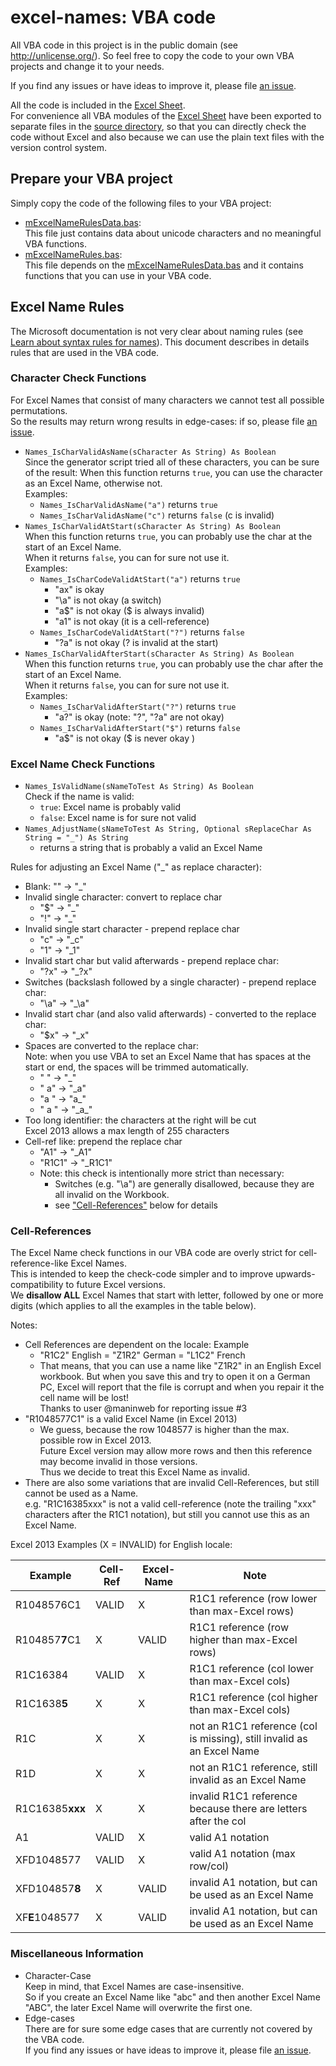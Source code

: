 # excel-names: VBA code

All VBA code in this project is in the public domain (see <http://unlicense.org/>). 
So feel free to copy the code to your own VBA projects and change it to your needs.

If you find any issues or have ideas to improve it, please 
file [an issue](https://github.com/MartinTrummer/excel-names/issues).

All the code is included in the [Excel Sheet](NameRulesUnicode64k.xlsm).  
For convenience all VBA modules of the [Excel Sheet](NameRulesUnicode64k.xlsm)
have been exported to separate files in the [source directory](source/), 
so that you can directly check the code without Excel and also because we 
can use the plain text files with the version control system.

## Prepare your VBA project
Simply copy the code of the following files to your VBA project:
- [mExcelNameRulesData.bas](source/mExcelNameRulesData.bas):  
  This file just contains data about unicode characters and no meaningful VBA functions.
- [mExcelNameRules.bas](source/mExcelNameRules.bas):  
  This file depends on the [mExcelNameRulesData.bas](source/mExcelNameRulesData.bas) 
  and it contains functions that you can use in your VBA code.

## Excel Name Rules
The Microsoft documentation is not very clear about naming rules 
(see [Learn about syntax rules for names](https://goo.gl/k4Ne1E)). 
This document describes in details rules that are used in the VBA code.

### Character Check Functions
For Excel Names that consist of many characters we cannot test all possible permutations.  
So the results may return wrong results in edge-cases: 
if so, please file [an issue](https://github.com/MartinTrummer/excel-names/issues).

- `Names_IsCharValidAsName(sCharacter As String) As Boolean`  
  Since the generator script tried all of these characters, you can be sure of the result:
  When this function returns `true`, you can use the character as an Excel Name, otherwise not.  
  Examples:
  - `Names_IsCharValidAsName("a")` returns `true`
  - `Names_IsCharValidAsName("c")` returns `false` (c is invalid)
- `Names_IsCharValidAtStart(sCharacter As String) As Boolean`  
  When this function returns `true`, you can probably use the char at the start of an Excel Name.  
  When it returns `false`, you can for sure not use it.  
  Examples:
  - `Names_IsCharCodeValidAtStart("a")` returns `true`
    - "ax" is okay
    - "\a" is not okay (a switch)
    - "a$" is not okay ($ is always invalid)
    - "a1" is not okay (it is a cell-reference)
  - `Names_IsCharCodeValidAtStart("?")` returns `false`
    - "?a" is not okay (? is invalid at the start)
- `Names_IsCharValidAfterStart(sCharacter As String) As Boolean`     
  When this function returns `true`, you can probably use the char after the start of an Excel Name.  
  When it returns `false`, you can for sure not use it.  
  Examples:
  - `Names_IsCharValidAfterStart("?")` returns `true`
    - "a?" is okay (note: "?", "?a" are not okay)
  - `Names_IsCharValidAfterStart("$")` returns `false`
    - "a$" is not okay ($ is never okay )

### Excel Name Check Functions
- `Names_IsValidName(sNameToTest As String) As Boolean`  
   Check if the name is valid:  
  - `true`: Excel name is probably valid
  - `false`: Excel name is for sure not valid
- `Names_AdjustName(sNameToTest As String, Optional sReplaceChar As String = "_") As String`
  - returns a string that is probably a valid an Excel Name

Rules for adjusting an Excel Name ("_" as replace character):
- Blank: "" -> "_"
- Invalid single character: convert to replace char
  - "$" -> "_"
  - "!" -> "_"
- Invalid single start character - prepend replace char
  - "c" -> "_c"
  - "1" -> "_1"
- Invalid start char but valid afterwards - prepend replace char:
  - "?x" -> "_?x"
- Switches (backslash followed by a single character) - prepend replace char:
  - "\a" -> "_\a"
- Invalid start char (and also valid afterwards) - converted to the replace char:
  - "$x" -> "_x"
- Spaces are converted to the replace char:  
  Note: when you use VBA to set an Excel Name that has spaces at the start or end, the spaces will be trimmed automatically.
  - " " -> "_"
  - " a" -> "_a"
  - "a " -> "a_"
  - " a " -> "\_a\_"
- Too long identifier: the characters at the right will be cut  
  Excel 2013 allows a max length of 255 characters
- Cell-ref like: prepend the replace char
  - "A1" -> "_A1"
  - "R1C1" -> "_R1C1"
  - Note: this check is intentionally more strict than necessary: 
    - Switches (e.g. "\a") are generally disallowed, because they are all invalid on the Workbook.
    - see ["Cell-References"](#cell-references) below for details


### Cell-References
The Excel Name check functions in our VBA code are overly strict for cell-reference-like Excel Names.  
This is intended to keep the check-code simpler and to improve upwards-compatibility to future Excel versions.  
We **disallow ALL** Excel Names that start with letter, followed by one or more digits (which applies to all the examples in the table below).

Notes:
- Cell References are dependent on the locale: Example
  - "R1C2" English = "Z1R2" German = "L1C2" French
  - That means, that you can use a name like "Z1R2" in an English Excel workbook. But when you save this and try to open it on a German PC, Excel will report that the file is corrupt and when you repair it the cell name will be lost!  
  Thanks to user @maninweb for reporting issue #3 
- "R1048577C1" is a valid Excel Name (in Excel 2013)  
    - We guess, because the row 1048577 is higher than the max. possible row in Excel 2013.  
    Future Excel version may allow more rows and then this reference may become invalid in those versions.  
    Thus we decide to treat this Excel Name as invalid.
- There are also some variations that are invalid Cell-References, but still cannot be used as a Name.  
  e.g. "R1C16385xxx" is not a valid cell-reference (note the trailing "xxx" characters after the R1C1 notation), 
  but still you cannot use this as an Excel Name.

Excel 2013 Examples (X = INVALID) for English locale:

| Example | Cell-Ref | Excel-Name | Note |
| --- | --- | --- | --- |
| R1048576C1 | VALID | X | R1C1 reference (row lower than max-Excel rows) |
| R104857**7**C1 | X | VALID | R1C1 reference (row higher than max-Excel rows) |
| R1C16384 | VALID | X | R1C1 reference (col lower than max-Excel cols) |
| R1C1638**5** | X | X | R1C1 reference (col higher than max-Excel cols) |
| R1C | X | X | not an R1C1 reference (col is missing), still invalid as an Excel Name |
| R1D | X | X | not an R1C1 reference, still invalid as an Excel Name |
| R1C16385**xxx** | X | X | invalid R1C1 reference because there are letters after the col |
| A1 | VALID | X  | valid A1 notation  |
| XFD1048577 | VALID | X  | valid A1 notation (max row/col) |
| XFD104857**8** | X | VALID | invalid A1 notation, but can be used as an Excel Name |
| XF**E**1048577 | X | VALID | invalid A1 notation, but can be used as an Excel Name |

### Miscellaneous Information
- Character-Case   
  Keep in mind, that Excel Names are case-insensitive.  
  So if you create an Excel Name like "abc" and then another Excel Name "ABC", the later Excel Name will overwrite the first one.
- Edge-cases  
  There are for sure some edge cases that are currently not covered by the VBA code.  
  If you find any issues or have ideas to improve it, please 
  file [an issue](https://github.com/MartinTrummer/excel-names/issues).  
